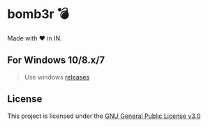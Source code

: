 # bomb3r 💣

Made with ❤ in IN.

## For Windows 10/8.x/7

> Use windows [releases](https://github.com/iMro0t/bomb3r/releases)

## License
This project is licensed under the [GNU General Public License v3.0](https://github.com/iMro0t/bomb3r/blob/master/LICENSE)

